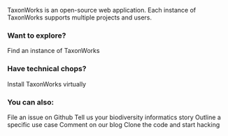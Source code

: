 TaxonWorks is an open-source web application. Each instance of TaxonWorks supports multiple projects 
and users.

### Want to explore? 
Find an instance of TaxonWorks

### Have technical chops? 
Install TaxonWorks virtually

### You can also:
File an issue on Github
Tell us your biodiversity informatics story
Outline a specific use case
Comment on our blog
Clone the code and start hacking
